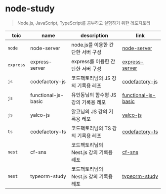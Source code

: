 # node-study

> Node.js, JavaScript, TypeScript를 공부하고 실험하기 위한 레포지토리

|toic|name|description|link|
|---|---|---|---|
|`node`|node-server|node.js를 이용한 간단한 서버 구성|[node-server](./node-server)|
|`express`|express-server|express를 이용한 간단한 서버 구성|[express-server](./express-server)|
|`js`|codefactory-js|코드팩토리님의 JS 강의 기록용 레포|[codefactory-js](./js-study/codefactory-js)|
|`js`|functional-js-basic|유인동님의 함수형 JS 강의 기록용 레포|[functional-js-basic](./js-study/functional-js-bsaic)|
|`js`|yalco-js|얄코님의 JS 강의 기록용 레포|[yalco-js](./js-study/yalco-js/)|
|`ts`|codefactory-ts|코드팩토리님의 TS 강의 기록용 레포|[codefactory-ts](./ts-study/codefactory-ts)|
|`nest`|cf-sns|코드팩토리님의 Nest.js 강의 기록용 레포|[cf-sns](./nest/cf-sns)|
|`nest`|typeorm-study|코드팩토리님의 Nest.js 강의 기록용 레포|[typeorm-study](./nest/typeorm-study)|
